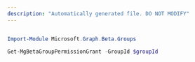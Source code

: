 ```yaml
---
description: "Automatically generated file. DO NOT MODIFY"
---
```


```powershell

Import-Module Microsoft.Graph.Beta.Groups

Get-MgBetaGroupPermissionGrant -GroupId $groupId

```